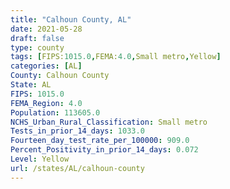 ```yaml
---
title: "Calhoun County, AL"
date: 2021-05-28
draft: false
type: county
tags: [FIPS:1015.0,FEMA:4.0,Small metro,Yellow]
categories: [AL]
County: Calhoun County
State: AL
FIPS: 1015.0
FEMA_Region: 4.0
Population: 113605.0
NCHS_Urban_Rural_Classification: Small metro
Tests_in_prior_14_days: 1033.0
Fourteen_day_test_rate_per_100000: 909.0
Percent_Positivity_in_prior_14_days: 0.072
Level: Yellow
url: /states/AL/calhoun-county
---
```



